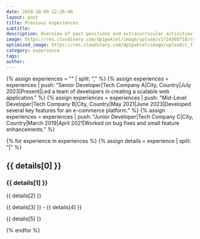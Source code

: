 ```yaml
---
date: 2018-10-09 12:26:40
layout: post
title: Previous experiences
subtitle: 
description: Overview of past positions and extracurricular activities.
image: https://res.cloudinary.com/dp1pwklel/image/upload/v1724305710/radio_msluhq.png
optimized_image: https://res.cloudinary.com/dp1pwklel/image/upload/c_fill,w_380,h_200/v1724305710/radio_msluhq.png
category: experience
tags:
author: 
---
```


<section class="experience-timeline">
  {% assign experiences = "" | split: "," %}
  {% assign experiences = experiences | push: "Senior Developer|Tech Company A|City, Country|July 2023|Present|Led a team of developers in creating a scalable web application." %}
  {% assign experiences = experiences | push: "Mid-Level Developer|Tech Company B|City, Country|May 2021|June 2023|Developed several key features for an e-commerce platform." %}
  {% assign experiences = experiences | push: "Junior Developer|Tech Company C|City, Country|March 2019|April 2021|Worked on bug fixes and small feature enhancements." %}

  {% for experience in experiences %}
    {% assign details = experience | split: "|" %}
    <div class="experience-card {% cycle 'left', 'right' %}">
      <div class="card-content">
        <h2>{{ details[0] }}</h2>
        <h3>{{ details[1] }}</h3>
        <p class="location">{{ details[2] }}</p>
        <p class="date">{{ details[3] }} - {{ details[4] }}</p>
        <p>{{ details[5] }}</p>
      </div>
    </div>
  {% endfor %}
</section>